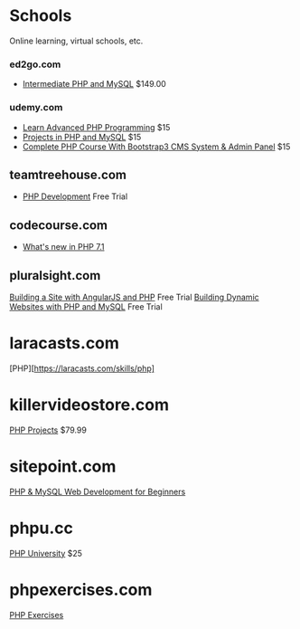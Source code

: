# Schools

Online learning, virtual schools, etc.

### ed2go.com
* [Intermediate PHP and MySQL](https://www.ed2go.com/online-courses/php-mysql-intermediate?tab=detail) $149.00

### udemy.com
* [Learn Advanced PHP Programming](https://www.udemy.com/learn-advanced-php-programming/) $15
* [Projects in PHP and MySQL](https://www.udemy.com/the-complete-web-development-course-learn-by-building-apps/) $15
* [Complete PHP Course With Bootstrap3 CMS System & Admin Panel](https://www.udemy.com/complete-php-course/) $15

## teamtreehouse.com
* [PHP Development](https://teamtreehouse.com/tracks/php-development) Free Trial

## codecourse.com
* [What's new in PHP 7.1](https://www.codecourse.com/lessons/php-71)

## pluralsight.com
[Building a Site with AngularJS and PHP](https://www.pluralsight.com/courses/angularjs-php-building-site) Free Trial
[Building Dynamic Websites with PHP and MySQL](https://www.pluralsight.com/courses/build-dynamic-web-sites-mysql-php) Free Trial

# laracasts.com
[PHP][https://laracasts.com/skills/php]

# killervideostore.com
[PHP Projects](http://killervideostore.com/video-courses/php-projects.php) $79.99

# sitepoint.com
[PHP & MySQL Web Development for Beginners](https://www.sitepoint.com/premium/courses/php-mysql-web-development-for-beginners-13)

# phpu.cc
[PHP University](http://www.phpu.cc/) $25

# phpexercises.com
[PHP Exercises](http://phpexercises.com/)